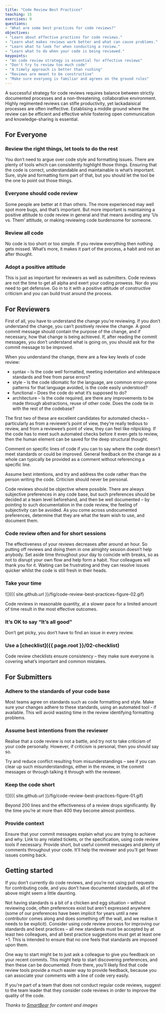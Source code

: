 ```yaml
---
title: "Code Review Best Practices"
teaching: 15
exercises: 0
questions:
- "What are some best practices for code reviews?"
objectives:
- "Learn about effective practices for code reviews."
- "Learn what makes reviews work better and what can cause problems."
- "Learn what to look for when conducting a review."
- "Learn what to do when your code is being reviewed."
keypoints:
- "An code review strategy is essential for effective reviews"
- "Don't try to review too much code"
- "A timely approach is better than rushing"
- "Reviews are meant to be constructive"
- "Make sure everyong is familiar and agrees on the ground rules"
---
```

A successful strategy for code reviews requires balance between strictly documented processes and a 
non-threatening, collaborative environment. Highly regimented reviews can stifle productivity, yet 
lackadaisical processes are often ineffective. Establising a middle 
ground where the review can be efficient and effective while fostering open communication and 
knowledge-sharing is essential.

## For Everyone

### Review the right things, let tools to do the rest

You don’t need to argue over code style and formatting issues. There are plenty of tools which can 
consistently highlight those things. Ensuring that the code is correct, understandable and maintainable 
is what’s important. Sure, style and formatting form part of that, but you should let the tool be the one 
to point out those things.

### Everyone should code review

Some people are better at it than others. The more experienced may well spot more bugs, and that’s 
important. But more important is maintaining a positive attitude to code review in general and that 
means avoiding any ‘Us vs. Them’ attitude, or making reviewing code burdensome for someone.

### Review all code

No code is too short or too simple. If you review everything then nothing gets missed. What’s more, 
it makes it part of the process, a habit and not an after thought.

### Adopt a positive attitude

This is just as important for reviewers as well as submitters. Code reviews are not the time to get 
all alpha and exert your coding prowess. Nor do you need to get defensive. Go in to it with a positive 
attitude of constructive criticism and you can build trust around the process.

## For Reviewers

First of all, you have to understand the change you’re reviewing. If you don’t understand the change, you can’t positively review the change. 
A good commit message should contain the purpose of the change, and if necessary, how that change is being achieved. If, after reading the commit 
messages, you don’t understand what is going on, you should ask for the commit message to be improved.

When you understand the change, there are a few key levels of code review:

* syntax – Is the code well formatted, meeting indentation and whitespace standards and free from parse errors?
* style – Is the code idiomatic for the language, are common error-prone patterns for that language avoided, is the code easily understood?
* functional – Does the code do what it’s supposed to do?
* architecture – Is the code required, are there any improvements to be made through abstractions, reuse of other code. Does the code tie in with the 
rest of the codebase?

The first two of these are excellent candidates for automated checks – particularly as from a reviewer’s point of view, 
they’re really tedious to review, and from a reviewee’s point of view, they can feel like nitpicking. If the code 
has to meet such automated checks before it even gets to review, then the human element can be saved for the deep 
structural thought.

Comment on specific lines of code if you can to say where the code doesn’t meet standards or could be improved. 
General feedback on the change as a whole can typically be provided as a comment without referencing a specific line.

Assume best intentions, and try and address the code rather than the person writing the code. Criticism should never be personal.

Code reviews should be objective where possible. There are always subjective preferences in any code base, 
but such preferences should be decided at a team level beforehand, and then be well documented – by pointing 
to such documentation in the code review, the feeling of subjectivity can be avoided. As you come across 
undocumented preferences, determine that they are what the team wish to use, and document them.

### Code review often and for short sessions

The effectiveness of your reviews decreases after around an hour. So putting off reviews and doing 
them in one almighty session doesn’t help anybody. Set aside time throughout your day to coincide 
with breaks, so as not to disrupt your own flow and help form a habit. Your colleagues will thank 
you for it. Waiting can be frustrating and they can resolve issues quicker whilst the code is still 
fresh in their heads.

### Take your time

![]({{ site.github.url }}/fig/code-review-best-practices-figure-02.gif)

Code reviews in reasonable quantity, at a slower pace for a limited amount of time result in the 
most effective outcomes.

### It’s OK to say “It’s all good”

Don’t get picky, you don’t have to find an issue in every review.

### Use a [checklist]({{ page.root }}/02-checklist)

Code review checklists ensure consistency – they make sure everyone is covering what’s important and common mistakes.

## For Submitters

### Adhere to the standards of your code base

Most teams agree on standards such as code formatting and style. Make sure your changes adhere to these standards, using an
automated tool - if available. This will avoid wasting time in the review identifying formatting problems.

### Assume best intentions from the reviewer

Realise that a code review is not a battle, and try not to take criticism of your code personally. However, if criticism is personal, then you should say so.

Try and reduce conflict resulting from misunderstandings – see if you can clear up such misunderstandings, either in the review, in the commit messages or through talking it through with the reviewer.

### Keep the code short

![]({{ site.github.url }}/fig/code-review-best-practices-figure-01.gif)

Beyond 200 lines and the effectiveness of a review drops significantly. By the time you’re at more than 
400 they become almost pointless.

### Provide context

Ensure that your commit messages explain what you are trying to achieve and why. Link to any related tickets, or the specification, 
using code review tools if necessary. Provide short, but useful commit messages and plenty of comments throughout your code. It’ll help the 
reviewer and you’ll get fewer issues coming back.

## Getting started

If you don’t currently do code reviews, and you’re not using pull requests for contributing code, and you don’t have documented standards, 
all of the above might seem a little daunting.

Not having standards is a bit of a chicken and egg situation – without reviewing code, often preferences exist but aren’t expressed anywhere 
(some of our preferences have been implicit for years until a new contributor comes along and does something off the wall, and we realise it 
needs to be explicit). Consider using code review process for improving our standards and best practices – all new standards must 
be accepted by at least two colleagues, and all best practice suggestions must get at least one +1. This is intended to ensure that no one 
feels that standards are imposed upon them.

One way to start might be to just ask a colleague to give you feedback on your recent commits. This might help to start discovering preferences, 
and then these can be documented. From there, you’ll likely find that code review tools provide a much easier way to provide feedback, because you 
can associate your comments with a line of code very easily.

If you're part of a team that does not conduct regular code reviews, suggest to the team leader that they consider code reviews in order to
improve the quality of the code. 

*Thanks to [SmartBear](https://smartbear.com/learn/code-review/best-practices-for-peer-code-review) for content and images*
